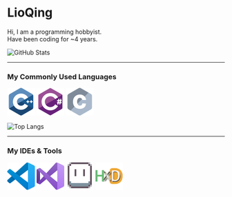 # LioQing
 
Hi, I am a programming hobbyist.  
Have been coding for ~4 years.  

![GitHub Stats](https://github-readme-stats.vercel.app/api?username=LioQing&theme=omni&show_icons=true)

---

### My Commonly Used Languages

![cpp](assets/cpp_64x64.png)
![cs](assets/csharp_64x64.png)
![c](assets/c_64x64.png)  

![Top Langs](https://github-readme-stats.vercel.app/api/top-langs/?username=LioQing&theme=omni)

---

### My IDEs & Tools

![vscode](assets/vscode.png)
![vs](assets/Visual_Studio_Icon_2019.png)
![aseprite](assets/ase64.png)
![hxd](assets/hxd.png)
